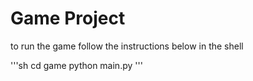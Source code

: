 # Game Project

to run the game follow the instructions below in the  shell

'''sh
cd game
python main.py
'''
